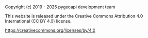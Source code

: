 Copyright (c) 2019 - 2025 pygeoapi development team

This website is released under the Creative Commons Attribution 4.0 International (CC BY 4.0) license.

https://creativecommons.org/licenses/by/4.0
